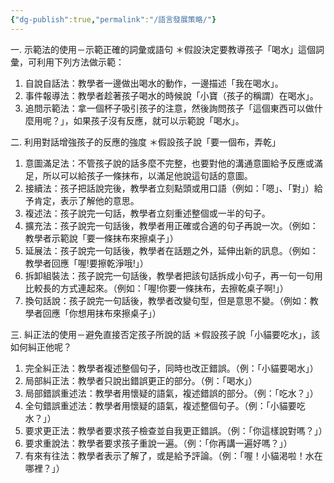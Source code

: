 ```yaml
---
{"dg-publish":true,"permalink":"/語言發展策略/"}
---
```


一. 示範法的使用－示範正確的詞彙或語句
＊假設決定要教導孩子「喝水」這個詞彙，可利用下列方法做示範：
1. 自說自話法：教學者一邊做出喝水的動作，一邊描述「我在喝水」。
2. 事件報導法：教學者趁著孩子喝水的時候說「小寶（孩子的稱謂）在喝水」。
3. 追問示範法：拿一個杯子吸引孩子的注意，然後詢問孩子「這個東西可以做什麼用呢？」，如果孩子沒有反應，就可以示範說「喝水」。

二. 利用對話增強孩子的反應的強度
＊假設孩子說「要一個布，弄乾」
1. 意圖滿足法：不管孩子說的話多麼不完整，也要對他的溝通意圖給予反應或滿足，所以可以給孩子一條抹布，以滿足他說這句話的意圖。
2. 接續法：孩子把話說完後，教學者立刻點頭或用口語（例如：「嗯」、「對」）給予肯定，表示了解他的意思。
3. 複述法：孩子說完一句話，教學者立刻重述整個或一半的句子。
4. 擴充法：孩子說完一句話後，教學者用正確或合適的句子再說一次。（例如：教學者示範說「要一條抹布來擦桌子」）
5. 延展法：孩子說完一句話後，教學者在話題之外，延伸出新的訊息。（例如：教學者回應「喔!要擦乾淨哦!」）
6. 拆卸組裝法：孩子說完一句話後，教學者把該句話拆成小句子，再一句一句用比較長的方式連起來。（例如：「喔!你要一條抹布，去擦乾桌子啊!」）
7. 換句話說：孩子說完一句話後，教學者改變句型，但是意思不變。（例如：教學者回應「你想用抹布來擦桌子」）

三. 糾正法的使用－避免直接否定孩子所說的話
＊假設孩子說「小貓要吃水」，該如何糾正他呢？
1. 完全糾正法：教學者複述整個句子，同時也改正錯誤。（例：「小貓要喝水」）
2. 局部糾正法：教學者只說出錯誤更正的部分。（例：「喝水」）
3. 局部錯誤重述法：教學者用懷疑的語氣，複述錯誤的部分。（例：「吃水？」）
4. 全句錯誤重述法：教學者用懷疑的語氣，複述整個句子。（例：「小貓要吃水？」）
5. 要求更正法：教學者要求孩子檢查並自我更正錯誤。（例：「你這樣說對嗎？」）
6. 要求重說法：教學者要求孩子重說一遍。（例：「你再講一遍好嗎？」）
7. 有來有往法：教學者表示了解了，或是給予評論。（例：「喔！小貓渇啦！水在哪裡？」）
